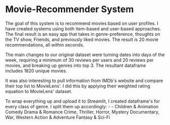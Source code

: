 # Movie-Recommender System

The goal of this system is to recommend movies based on user profiles. I have created systems using both item-based and user-based approaches. The final result is an easy app that takes in genre-preference, thoughts on the TV show, Friends, and previously liked movies. The result is 20 movie recommendations, all within seconds. 

The main changes to our original dataset were turning dates into days of the week, requiring a minimum of 30 reviews per users and 20 reviews per movies, and breaking up genres into top 3. The resultant dataframe includes 1820 unique movies. 

It was also interesting to pull information from IMDb's website and compare their top list to MovieLens'. I did this by applying their weighted rating equation to MovieLens' dataset.

To wrap everything up and upload it to Streamlit, I created dataframe's for every class of genre. I split them up accordingly: - - Children & Animation 
Comedy
Drama & Romance
Crime, Thriller, Horror, Mystery
Documentary, War, Western
Action & Adventure
Fantasy & Sci-Fi
